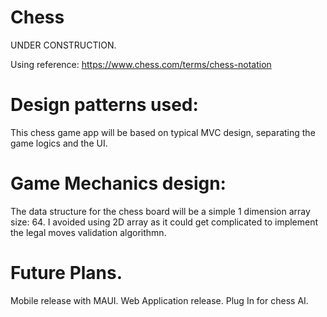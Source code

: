# Chess
UNDER CONSTRUCTION.

Using reference: https://www.chess.com/terms/chess-notation



# Design patterns used:
This chess game app will be based on typical MVC design, separating the game logics and the UI. 



# Game Mechanics design:
The data structure for the chess board will be a simple 1 dimension array size: 64.
I avoided using 2D array as it could get complicated to implement the legal moves validation algorithmn. 



# Future Plans.
Mobile release with MAUI.
Web Application release. 
Plug In for chess AI. 
